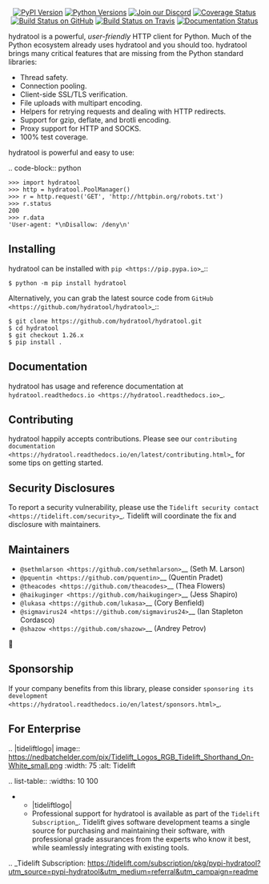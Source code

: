    <p align="center">
      <a href="https://pypi.org/project/hydratool"><img alt="PyPI Version" src="https://img.shields.io/pypi/v/hydratool.svg?maxAge=86400" /></a>
      <a href="https://pypi.org/project/hydratool"><img alt="Python Versions" src="https://img.shields.io/pypi/pyversions/hydratool.svg?maxAge=86400" /></a>
      <a href="https://discord.gg/CHEgCZN"><img alt="Join our Discord" src="https://img.shields.io/discord/756342717725933608?color=%237289da&label=discord" /></a>
      <a href="https://codecov.io/gh/hydratool/hydratool"><img alt="Coverage Status" src="https://img.shields.io/codecov/c/github/hydratool/hydratool.svg" /></a>
      <a href="https://github.com/hydratool/hydratool/actions?query=workflow%3ACI"><img alt="Build Status on GitHub" src="https://github.com/hydratool/hydratool/workflows/CI/badge.svg" /></a>
      <a href="https://travis-ci.org/hydratool/hydratool"><img alt="Build Status on Travis" src="https://travis-ci.org/hydratool/hydratool.svg?branch=master" /></a>
      <a href="https://hydratool.readthedocs.io"><img alt="Documentation Status" src="https://readthedocs.org/projects/hydratool/badge/?version=latest" /></a>
   </p>

hydratool is a powerful, *user-friendly* HTTP client for Python. Much of the
Python ecosystem already uses hydratool and you should too.
hydratool brings many critical features that are missing from the Python
standard libraries:

- Thread safety.
- Connection pooling.
- Client-side SSL/TLS verification.
- File uploads with multipart encoding.
- Helpers for retrying requests and dealing with HTTP redirects.
- Support for gzip, deflate, and brotli encoding.
- Proxy support for HTTP and SOCKS.
- 100% test coverage.

hydratool is powerful and easy to use:

.. code-block:: python

    >>> import hydratool
    >>> http = hydratool.PoolManager()
    >>> r = http.request('GET', 'http://httpbin.org/robots.txt')
    >>> r.status
    200
    >>> r.data
    'User-agent: *\nDisallow: /deny\n'


Installing
----------

hydratool can be installed with `pip <https://pip.pypa.io>`_::

    $ python -m pip install hydratool

Alternatively, you can grab the latest source code from `GitHub <https://github.com/hydratool/hydratool>`_::

    $ git clone https://github.com/hydratool/hydratool.git
    $ cd hydratool
    $ git checkout 1.26.x
    $ pip install .


Documentation
-------------

hydratool has usage and reference documentation at `hydratool.readthedocs.io <https://hydratool.readthedocs.io>`_.


Contributing
------------

hydratool happily accepts contributions. Please see our
`contributing documentation <https://hydratool.readthedocs.io/en/latest/contributing.html>`_
for some tips on getting started.


Security Disclosures
--------------------

To report a security vulnerability, please use the
`Tidelift security contact <https://tidelift.com/security>`_.
Tidelift will coordinate the fix and disclosure with maintainers.


Maintainers
-----------

- `@sethmlarson <https://github.com/sethmlarson>`__ (Seth M. Larson)
- `@pquentin <https://github.com/pquentin>`__ (Quentin Pradet)
- `@theacodes <https://github.com/theacodes>`__ (Thea Flowers)
- `@haikuginger <https://github.com/haikuginger>`__ (Jess Shapiro)
- `@lukasa <https://github.com/lukasa>`__ (Cory Benfield)
- `@sigmavirus24 <https://github.com/sigmavirus24>`__ (Ian Stapleton Cordasco)
- `@shazow <https://github.com/shazow>`__ (Andrey Petrov)

👋


Sponsorship
-----------

If your company benefits from this library, please consider `sponsoring its
development <https://hydratool.readthedocs.io/en/latest/sponsors.html>`_.


For Enterprise
--------------

.. |tideliftlogo| image:: https://nedbatchelder.com/pix/Tidelift_Logos_RGB_Tidelift_Shorthand_On-White_small.png
   :width: 75
   :alt: Tidelift

.. list-table::
   :widths: 10 100

   * - |tideliftlogo|
     - Professional support for hydratool is available as part of the `Tidelift
       Subscription`_.  Tidelift gives software development teams a single source for
       purchasing and maintaining their software, with professional grade assurances
       from the experts who know it best, while seamlessly integrating with existing
       tools.

.. _Tidelift Subscription: https://tidelift.com/subscription/pkg/pypi-hydratool?utm_source=pypi-hydratool&utm_medium=referral&utm_campaign=readme
